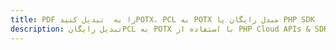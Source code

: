 ---title: PDF را به  تبدیل کنیدPOTX، PCL به POTX مبدل رایگان یا PHP SDKdescription: تبدیل رایگانPCL به POTX با استفاده از PHP Cloud APIs & SDK همچنین اسناد PDF را در Cloud ایجاد، ویرایش و رندر کنید.---